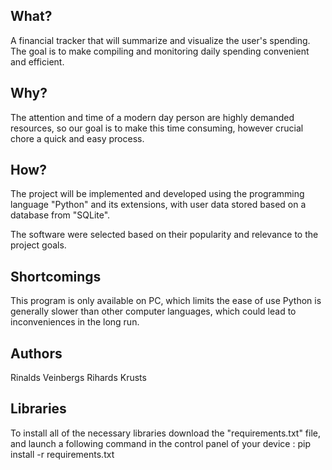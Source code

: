 ## What?

A financial tracker that will summarize and visualize the user's spending. The goal is to make compiling and monitoring daily spending convenient and efficient.


## Why?

The attention and time of a modern day person are highly demanded resources, so our goal is to make this time consuming, however crucial chore a quick and easy process.

## How?

The project will be implemented and developed using the programming language "Python" and its extensions, with user data stored based on a database from "SQLite".

The software were selected based on their popularity and relevance to the project goals.

## Shortcomings

This program is only available on PC, which limits the ease of use
Python is generally slower than other computer languages, which could lead to inconveniences in the long run.

## Authors

Rinalds Veinbergs
Rihards Krusts

## Libraries

To install all of the necessary libraries download the "requirements.txt" file,
and launch a following command in the control panel of your device : pip install -r requirements.txt
